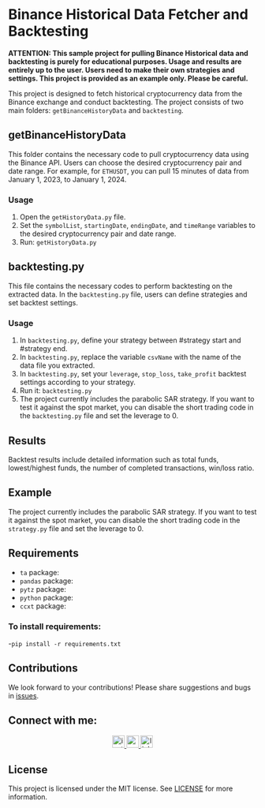 # Binance Historical Data Fetcher and Backtesting

**ATTENTION: This sample project for pulling Binance Historical data and backtesting is purely for educational purposes. Usage and results are entirely up to the user. Users need to make their own strategies and settings. This project is provided as an example only. Please be careful.**

This project is designed to fetch historical cryptocurrency data from the Binance exchange and conduct backtesting. The project consists of two main folders: `getBinanceHistoryData` and `backtesting`.

## getBinanceHistoryData

This folder contains the necessary code to pull cryptocurrency data using the Binance API. Users can choose the desired cryptocurrency pair and date range. For example, for `ETHUSDT`, you can pull 15 minutes of data from January 1, 2023, to January 1, 2024.

### Usage

1. Open the `getHistoryData.py` file.
2. Set the `symbolList`, `startingDate`, `endingDate`, and `timeRange` variables to the desired cryptocurrency pair and date range.
3. Run: `getHistoryData.py`

## backtesting.py

This file contains the necessary codes to perform backtesting on the extracted data. In the `backtesting.py` file, users can define strategies and set backtest settings.

### Usage

1. In `backtesting.py`, define your strategy between #strategy start and #strategy end.
2. In `backtesting.py`, replace the variable `csvName` with the name of the data file you extracted.
3. In `backtesting.py`, set your `leverage`, `stop_loss`, `take_profit` backtest settings according to your strategy.
4. Run it: `backtesting.py`
5. The project currently includes the parabolic SAR strategy. If you want to test it against the spot market, you can disable the short trading code in the `backtesting.py` file and set the leverage to 0.

## Results

Backtest results include detailed information such as total funds, lowest/highest funds, the number of completed transactions, win/loss ratio.

## Example

The project currently includes the parabolic SAR strategy. If you want to test it against the spot market, you can disable the short trading code in the `strategy.py` file and set the leverage to 0.

## Requirements

- `ta` package: 
- `pandas` package: 
- `pytz` package:
- `python` package: 
- `ccxt` package: 
### To install requirements:
-`pip install -r requirements.txt`

## Contributions

We look forward to your contributions! Please share suggestions and bugs in [issues](https://github.com/HxH0D/crypto-trading-backtester/issues).

## Connect with me:
<div align="center">
  <a href="https://www.instagram.com/emre_altun.08/" target="_blank">
    <img src="https://img.shields.io/static/v1?message=Instagram&logo=instagram&label=&color=E4405F&logoColor=white&labelColor=&style=for-the-badge" height="25" alt="instagram logo"  />
  </a>
  <a href="mailto:yusufemrealtun1@gmail.com" target="_blank">
    <img src="https://img.shields.io/static/v1?message=Gmail&logo=gmail&label=&color=D14836&logoColor=white&labelColor=&style=for-the-badge"  height="25" alt="gmail logo"  />
  </a>
  <a href="https://www.linkedin.com/in/yusufemrealtun/" target="_blank">
    <img src="https://img.shields.io/static/v1?message=LinkedIn&logo=linkedin&label=&color=0077B5&logoColor=white&labelColor=&style=for-the-badge"  height="25" alt="linkedin logo"  />
  </a>
</div>

## License

This project is licensed under the MIT license. See [LICENSE](https://github.com/HxH0D/crypto-trading-backtester/LICENSE.md) for more information.
